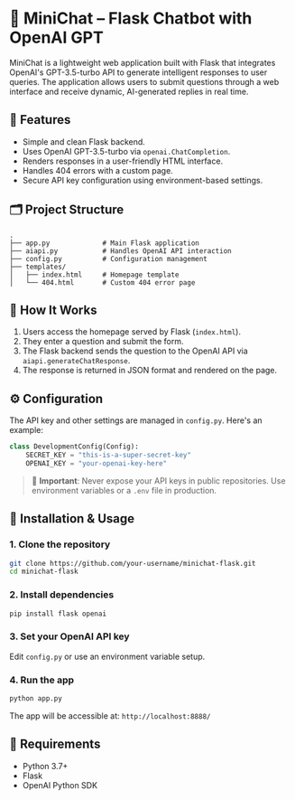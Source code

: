 # 💬 MiniChat – Flask Chatbot with OpenAI GPT

MiniChat is a lightweight web application built with Flask that integrates OpenAI's GPT-3.5-turbo API to generate intelligent responses to user queries. The application allows users to submit questions through a web interface and receive dynamic, AI-generated replies in real time.

## 🚀 Features

- Simple and clean Flask backend.
- Uses OpenAI GPT-3.5-turbo via `openai.ChatCompletion`.
- Renders responses in a user-friendly HTML interface.
- Handles 404 errors with a custom page.
- Secure API key configuration using environment-based settings.

## 🗂️ Project Structure

```
.
├── app.py             # Main Flask application
├── aiapi.py           # Handles OpenAI API interaction
├── config.py          # Configuration management
├── templates/
│   ├── index.html     # Homepage template
│   └── 404.html       # Custom 404 error page
```

## 🧠 How It Works

1. Users access the homepage served by Flask (`index.html`).
2. They enter a question and submit the form.
3. The Flask backend sends the question to the OpenAI API via `aiapi.generateChatResponse`.
4. The response is returned in JSON format and rendered on the page.

## ⚙️ Configuration

The API key and other settings are managed in `config.py`. Here's an example:

```python
class DevelopmentConfig(Config):
    SECRET_KEY = "this-is-a-super-secret-key"
    OPENAI_KEY = "your-openai-key-here"
```

> 🔐 **Important**: Never expose your API keys in public repositories. Use environment variables or a `.env` file in production.

## 🧪 Installation & Usage

### 1. Clone the repository

```bash
git clone https://github.com/your-username/minichat-flask.git
cd minichat-flask
```

### 2. Install dependencies

```bash
pip install flask openai
```

### 3. Set your OpenAI API key

Edit `config.py` or use an environment variable setup.

### 4. Run the app

```bash
python app.py
```

The app will be accessible at: `http://localhost:8888/`

## 🧩 Requirements

- Python 3.7+
- Flask
- OpenAI Python SDK
